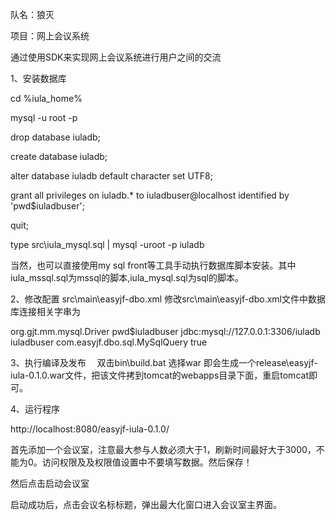 队名：狼灭

项目：网上会议系统

通过使用SDK来实现网上会议系统进行用户之间的交流




1、安装数据库


cd %iula_home%

mysql -u root -p

drop database iuladb;

create database iuladb;

alter database iuladb default character set UTF8;

grant all privileges on iuladb.* to iuladbuser@localhost identified by 'pwd$iuladbuser';

quit;

type src\iula_mysql.sql | mysql -uroot -p iuladb

当然，也可以直接使用my sql front等工具手动执行数据库脚本安装。其中iula_mssql.sql为mssql的脚本,iula_mysql.sql为sql的脚本。

2、修改配置
src\main\easyjf-dbo.xml
修改src\main\easyjf-dbo.xml文件中数据库连接相关字串为

<!--以下为内容开始-->
<property name="easydbo.connection.driver_class">org.gjt.mm.mysql.Driver</property>
<property name="easydbo.connection.password">pwd$iuladbuser</property>
<property name="easydbo.connection.url">jdbc:mysql://127.0.0.1:3306/iuladb</property>
<property name="easydbo.connection.username">iuladbuser</property>
<property name="easydbo.dialect">com.easyjf.dbo.sql.MySqlQuery</property>
<property name="easydbo.show_sql">true</property>
<!--以下为内容结束-->


3、执行编译及发布　
双击bin\build.bat
选择war
即会生成一个release\easyjf-iula-0.1.0.war文件，把该文件拷到tomcat的webapps目录下面，重启tomcat即可。

4、运行程序

http://localhost:8080/easyjf-iula-0.1.0/

首先添加一个会议室，注意最大参与人数必须大于1，刷新时间最好大于3000，不能为0。访问权限及及权限值设置中不要填写数据。然后保存！

然后点击启动会议室

启动成功后，点击会议名标标题，弹出最大化窗口进入会议室主界面。
